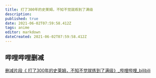 ```yaml
---
title: 打了300年的史莱姆，不知不觉就练到了满级
description: 
published: true
date: 2021-06-02T07:59:58.412Z
tags: anime
editor: markdown
dateCreated: 2021-06-02T07:59:58.412Z
---
```


## 哔哩哔哩删减

[删减片段《 打了300年的史莱姆，不知不觉就练到了满级》_哔哩哔哩_bilibili](https://archive.ph/nLGjB "https://www.bilibili.com/video/BV1964y1d74t/")
